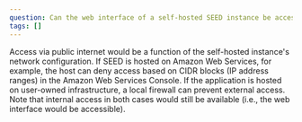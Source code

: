 ```yaml
---
question: Can the web interface of a self-hosted SEED instance be accessed via a local network, or is internet access required? Can access via local internet be disabled?
tags: []
---
```


Access via public internet would be a function of the self-hosted instance's network configuration. If SEED is hosted on Amazon Web Services, for example, the host can deny access based on CIDR blocks (IP address ranges) in the Amazon Web Services Console. If the application is hosted on user-owned infrastructure, a local firewall can prevent external access. Note that internal access in both cases would still be available (i.e., the web interface would be accessible).

